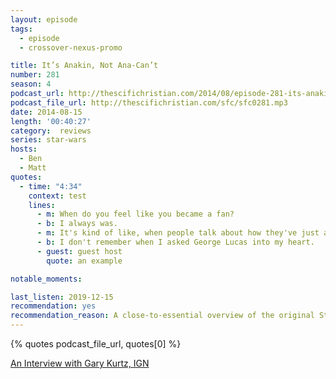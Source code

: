 ```yaml
---
layout: episode
tags:
  - episode
  - crossover-nexus-promo

title: It’s Anakin, Not Ana-Can’t
number: 281
season: 4
podcast_url: http://thescifichristian.com/2014/08/episode-281-its-anakin-not-ana-cant/
podcast_file_url: http://thescifichristian.com/sfc/sfc0281.mp3
date: 2014-08-15
length: '00:40:27'
category:  reviews
series: star-wars
hosts:
  - Ben
  - Matt
quotes:
  - time: "4:34"
    context: test
    lines:
      - m: When do you feel like you became a fan?
      - b: I always was.
      - m: It's kind of like, when people talk about how they've just always been a Christian, they can't remember not being a Christian.
      - b: I don't remember when I asked George Lucas into my heart.
      - guest: guest host
        quote: an example

notable_moments: 

last_listen: 2019-12-15
recommendation: yes
recommendation_reason: A close-to-essential overview of the original Star Wars trilogy
---
```


{% quotes podcast_file_url, quotes[0] %}

[An Interview with Gary Kurtz, IGN](https://www.ign.com/articles/2002/11/11/an-interview-with-gary-kurtz)